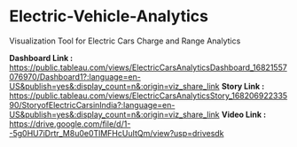 # Electric-Vehicle-Analytics
Visualization Tool for Electric Cars Charge and Range Analytics

**Dashboard Link :** https://public.tableau.com/views/ElectricCarsAnalyticsDashboard_16821557076970/Dashboard1?:language=en-US&publish=yes&:display_count=n&:origin=viz_share_link
**Story Link :** https://public.tableau.com/views/ElectricCarsAnalyticsStory_16820692233590/StoryofElectricCarsinIndia?:language=en-US&publish=yes&:display_count=n&:origin=viz_share_link
**Video Link :** https://drive.google.com/file/d/1--5g0HU7iDrtr_M8u0e0TlMFHcUuItQm/view?usp=drivesdk
